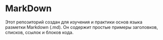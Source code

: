 # MarkDown
Этот репозиторий создан для изучения и практики основ языка разметки Markdown (.md). Он содержит простые примеры заголовков, списков, ссылок и блоков кода.
